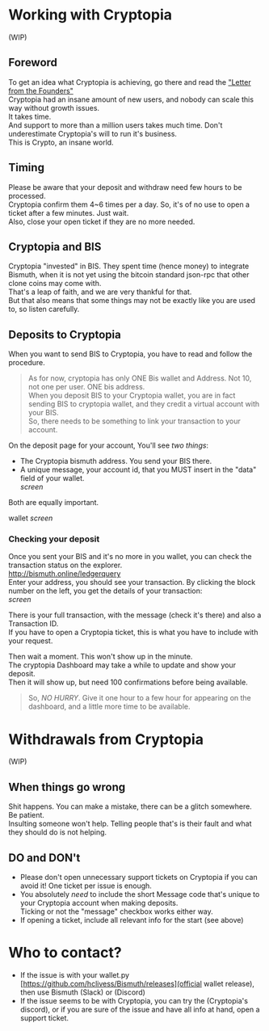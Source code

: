 # Working with Cryptopia

(WIP)

## Foreword
To get an idea what Cryptopia is achieving, go there and read the ["Letter from the Founders"](https://www.cryptopia.co.nz/News)  
Cryptopia had an insane amount of new users, and nobody can scale this way without growth issues.  
It takes time.  
And support to more than a million users takes much time. Don't underestimate Cryptopia's will to run it's business.  
This is Crypto, an insane world.

## Timing
Please be aware that your deposit and withdraw need few hours to be processed.  
Cryptopia confirm them 4~6 times per a day. So, it's of no use to open a ticket after a few minutes. Just wait.  
Also, close your open ticket if they are no more needed.

## Cryptopia and BIS
Cryptopia "invested" in BIS. They spent time (hence money) to integrate Bismuth, when it is not yet using the bitcoin standard json-rpc that other clone coins may come with.  
That's a leap of faith, and we are very thankful for that.  
But that also means that some things may not be exactly like you are used to, so listen carefully.

## Deposits to Cryptopia

When you want to send BIS to Cryptopia, you have to read and follow the procedure.  
> As for now, cryptopia has only ONE Bis wallet and Address. Not 10, not one per user. ONE bis address.  
> When you deposit BIS to your Cryptopia wallet, you are in fact sending BIS to cryptopia wallet, and they credit a virtual account with your BIS.  
> So, there needs to be something to link your transaction to your account.  

On the deposit page for your account, You'll see *two things*:
- The Cryptopia bismuth address. You send your BIS there.
- A unique message, your account id, that you MUST insert in the "data" field of your wallet.  
*screen*

Both are equally important.

wallet *screen*

### Checking your deposit

Once you sent your BIS and it's no more in you wallet, you can check the transaction status on the explorer.  
http://bismuth.online/ledgerquery  
Enter your address, you should see your transaction. By clicking the block number on the left, you get the details of your transaction:  
*screen*

There is your full transaction, with the message (check it's there) and also a Transaction ID.  
If you have to open a Cryptopia ticket, this is what you have to include with your request.

Then wait a moment. This won't show up in the minute.  
The cryptopia Dashboard may take a while to update and show your deposit.  
Then it will show up, but need 100 confirmations before being available.  

> So, *NO HURRY*. Give it one hour to a few hour for appearing on the dashboard, and a little more time to be available.


# Withdrawals from Cryptopia

(WIP)


## When things go wrong

Shit happens. You can make a mistake, there can be a glitch somewhere.  
Be patient.  
Insulting someone won't help. Telling people that's is their fault and what they should do is not helping.

## DO and DON't

- Please don't open unnecessary support tickets on Cryptopia if you can avoid it! One ticket per issue is enough.   
- You absolutely *need* to include the short Message code that's unique to your Cryptopia account when making deposits.  
  Ticking or not the "message" checkbox works either way.  
- If opening a ticket, include all relevant info for the start (see above)
  
  
# Who to contact?

- If the issue is with your wallet.py [https://github.com/hclivess/Bismuth/releases](official wallet release), then use Bismuth (Slack) or (Discord)
- If the issue seems to be with Cryptopia, you can try the (Cryptopia's discord), or if you are sure of the issue and have all info at hand, open a support ticket.
